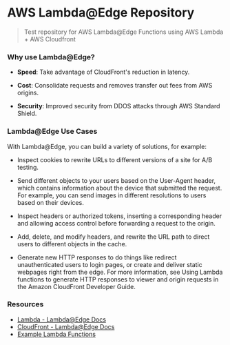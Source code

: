 # AWS Lambda@Edge Repository

> Test repository for AWS Lambda@Edge Functions using AWS Lambda + AWS Cloudfront

### Why use Lambda@Edge?

- **Speed**: Take advantage of CloudFront's reduction in latency.

- **Cost**: Consolidate requests and removes transfer out fees from AWS origins.

- **Security**: Improved security from DDOS attacks through AWS Standard Shield.

### Lambda@Edge Use Cases

With Lambda@Edge, you can build a variety of solutions, for example:

- Inspect cookies to rewrite URLs to different versions of a site for A/B testing.

- Send different objects to your users based on the User-Agent header, which contains information about the device that submitted the request. For example, you can send images in different resolutions to users based on their devices.

- Inspect headers or authorized tokens, inserting a corresponding header and allowing access control before forwarding a request to the origin.

- Add, delete, and modify headers, and rewrite the URL path to direct users to different objects in the cache.

- Generate new HTTP responses to do things like redirect unauthenticated users to login pages, or create and deliver static webpages right from the edge. For more information, see Using Lambda functions to generate HTTP responses to viewer and origin requests in the Amazon CloudFront Developer Guide.

### Resources

- [Lambda - Lambda@Edge Docs](https://docs.aws.amazon.com/lambda/latest/dg/lambda-edge.html)
- [CloudFront - Lambda@Edge Docs](https://docs.aws.amazon.com/AmazonCloudFront/latest/DeveloperGuide/lambda-at-the-edge.html)
- [Example Lambda Functions](https://docs.aws.amazon.com/AmazonCloudFront/latest/DeveloperGuide/lambda-examples.html)